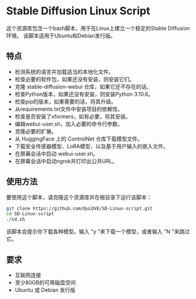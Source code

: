 # Stable Diffusion Linux Script

这个资源库包含一个bash脚本，用于在Linux上建立一个稳定的Stable Diffusion环境。 该脚本适用于Ubuntu和Debian发行版。

## 特点

- 检测系统的语言并加载适当的本地化文件。
- 检查必要的软件包，如果还没有安装，则安装它们。
- 克隆 stable-diffusion-webui 仓库，如果它还不存在的话。
- 检查Python版本，如果还没有安装，则安装Python 3.10.6。
- 检查pip的版本，如果需要的话，将其升级。
- 从requirements.txt文件中安装项目的依赖性。
- 检查是否安装了xformers，如有必要，将其安装。
- 编辑webui-user.sh，加入必要的命令行参数。
- 克隆必要的扩展。
- 从 HuggingFace 上的 ControlNet 仓库下载模型文件。
- 下载安全传感器模型、LoRA模型，以及基于用户输入的嵌入文件。
- 在屏幕会话中启动 webui-user.sh。
- 在屏幕会话中启动ngrok并打印出公共URL。

## 使用方法

要使用这个脚本，请克隆这个资源库并在根目录下运行该脚本：

```bash
git clone https://github.com/QuLOVE/SD-Linux-script.git
cd SD-Linux-script
./sd.sh
```

该脚本会提示你下载各种模型。输入 "y "来下载一个模型，或者输入 "N "来跳过它。

## 要求

- 互联网连接
- 至少80GB的可用磁盘空间
- Ubuntu 或 Debian 发行版

